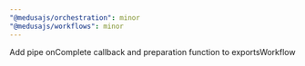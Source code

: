 ```yaml
---
"@medusajs/orchestration": minor
"@medusajs/workflows": minor
---
```


Add pipe onComplete callback and preparation function to exportsWorkflow
